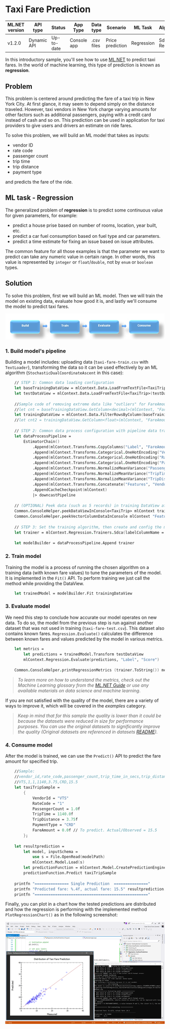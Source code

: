 # Taxi Fare Prediction

| ML.NET version | API type          | Status                        | App Type    | Data type | Scenario            | ML Task                   | Algorithms                  |
|----------------|-------------------|-------------------------------|-------------|-----------|---------------------|---------------------------|-----------------------------|
| v1.2.0 | Dynamic API | Up-to-date | Console app | .csv files | Price prediction | Regression | Sdca Regression |

In this introductory sample, you'll see how to use [ML.NET](https://www.microsoft.com/net/learn/apps/machine-learning-and-ai/ml-dotnet) to predict taxi fares. In the world of machine learning, this type of prediction is known as **regression**.

## Problem
This problem is centered around predicting the fare of a taxi trip in New York City. At first glance, it may seem to depend simply on the distance traveled. However, taxi vendors in New York charge varying amounts for other factors such as additional passengers, paying with a credit card instead of cash and so on. This prediction can be used in application for taxi providers to give users and drivers an estimate on ride fares.

To solve this problem, we will build an ML model that takes as inputs: 
* vendor ID
* rate code
* passenger count
* trip time
* trip distance
* payment type

and predicts the fare of the ride.

## ML task - Regression
The generalized problem of **regression** is to predict some continuous value for given parameters, for example:
* predict a house prise based on number of rooms, location, year built, etc.
* predict a car fuel consumption based on fuel type and car parameters.
* predict a time estimate for fixing an issue based on issue attributes.

The common feature for all those examples is that the parameter we want to predict can take any numeric value in certain range. In other words, this value is represented by `integer` or `float`/`double`, not by `enum` or `boolean` types.

## Solution
To solve this problem, first we will build an ML model. Then we will train the model on existing data, evaluate how good it is, and lastly we'll consume the model to predict taxi fares.

![Build -> Train -> Evaluate -> Consume](../shared_content/modelpipeline.png)

### 1. Build model's pipeline

Building a model includes: uploading data (`taxi-fare-train.csv` with `TextLoader`), transforming the data so it can be used effectively by an ML algorithm (`StochasticDualCoordinateAscent` in this case):

```fsharp
    // STEP 1: Common data loading configuration
    let baseTrainingDataView = mlContext.Data.LoadFromTextFile<TaxiTrip>(trainDataPath, hasHeader = true, separatorChar = ',')
    let testDataView = mlContext.Data.LoadFromTextFile<TaxiTrip>(testDataPath, hasHeader = true, separatorChar = ',')

    //Sample code of removing extreme data like "outliers" for FareAmounts higher than $150 and lower than $1 which can be error-data 
    //let cnt = baseTrainingDataView.GetColumn<decimal>(mlContext, "FareAmount").Count()
    let trainingDataView = mlContext.Data.FilterRowsByColumn(baseTrainingDataView, "FareAmount", lowerBound = 1., upperBound = 150.)
    //let cnt2 = trainingDataView.GetColumn<float>(mlContext, "FareAmount").Count()

    // STEP 2: Common data process configuration with pipeline data transformations
    let dataProcessPipeline =
        EstimatorChain()
            .Append(mlContext.Transforms.CopyColumns("Label", "FareAmount"))
            .Append(mlContext.Transforms.Categorical.OneHotEncoding("VendorIdEncoded", "VendorId"))
            .Append(mlContext.Transforms.Categorical.OneHotEncoding("RateCodeEncoded", "RateCode"))
            .Append(mlContext.Transforms.Categorical.OneHotEncoding("PaymentTypeEncoded", "PaymentType"))
            .Append(mlContext.Transforms.NormalizeMeanVariance("PassengerCount", "PassengerCount"))
            .Append(mlContext.Transforms.NormalizeMeanVariance("TripTime", "TripTime"))
            .Append(mlContext.Transforms.NormalizeMeanVariance("TripDistance", "TripDistance"))
            .Append(mlContext.Transforms.Concatenate("Features", "VendorIdEncoded", "RateCodeEncoded", "PaymentTypeEncoded", "PassengerCount", "TripTime", "TripDistance"))
            .AppendCacheCheckpoint(mlContext)
            |> downcastPipeline

    // (OPTIONAL) Peek data (such as 5 records) in training DataView after applying the ProcessPipeline's transformations into "Features" 
    Common.ConsoleHelper.peekDataViewInConsole<TaxiTrip> mlContext trainingDataView dataProcessPipeline 5 |> ignore
    Common.ConsoleHelper.peekVectorColumnDataInConsole mlContext "Features" trainingDataView dataProcessPipeline 5 |> ignore

    // STEP 3: Set the training algorithm, then create and config the modelBuilder - Selected Trainer (SDCA Regression algorithm)                            
    let trainer = mlContext.Regression.Trainers.Sdca(labelColumnName = "Label", featureColumnName = "Features")

    let modelBuilder = dataProcessPipeline.Append trainer
```

### 2. Train model
Training the model is a process of running the chosen algorithm on a training data (with known fare values) to tune the parameters of the model. It is implemented in the `Fit()` API. To perform training we just call the method while providing the DataView.

```fsharp
    let trainedModel = modelBuilder.Fit trainingDataView
```

### 3. Evaluate model
We need this step to conclude how accurate our model operates on new data. To do so, the model from the previous step is run against another dataset that was not used in training (`taxi-fare-test.csv`). This dataset also contains known fares. `Regression.Evaluate()` calculates the difference between known fares and values predicted by the model in various metrics.

```fsharp
    let metrics = 
        let predictions = trainedModel.Transform testDataView
        mlContext.Regression.Evaluate(predictions, "Label", "Score")

    Common.ConsoleHelper.printRegressionMetrics (trainer.ToString()) metrics
```

>*To learn more on how to understand the metrics, check out the Machine Learning glossary from the [ML.NET Guide](https://docs.microsoft.com/en-us/dotnet/machine-learning/) or use any available materials on data science and machine learning*.

If you are not satisfied with the quality of the model, there are a variety of ways to improve it, which will be covered in the *examples* category.

>*Keep in mind that for this sample the quality is lower than it could be because the datasets were reduced in size for performance purposes. You can use the original datasets to significantly improve the quality (Original datasets are referenced in datasets [README](../../../datasets/README.md)).*

### 4. Consume model
After the model is trained, we can use the `Predict()` API to predict the fare amount for specified trip. 

```fsharp
    //Sample: 
    //vendor_id,rate_code,passenger_count,trip_time_in_secs,trip_distance,payment_type,fare_amount
    //VTS,1,1,1140,3.75,CRD,15.5
    let taxiTripSample = 
        {
            VendorId = "VTS"
            RateCode = "1"
            PassengerCount = 1.0f
            TripTime = 1140.0f
            TripDistance = 3.75f
            PaymentType = "CRD"
            FareAmount = 0.0f // To predict. Actual/Observed = 15.5
        };

    let resultprediction = 
        let model, inputSchema = 
            use s = File.OpenRead(modelPath)
            mlContext.Model.Load(s)
        let predictionFunction = mlContext.Model.CreatePredictionEngine(model)
        predictionFunction.Predict taxiTripSample

    printfn "=============== Single Prediction  ==============="
    printfn "Predicted fare: %.4f, actual fare: 15.5" resultprediction.FareAmount
    printfn "=================================================="
```

Finally, you can plot in a chart how the tested predictions are distributed and how the regression is performing with the implemented method `PlotRegressionChart()` as in the following screenshot:

![Regression plot-chart](images/Sample-Regression-Chart.png)
